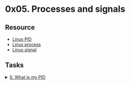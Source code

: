# 0x05. Processes and signals 

## Resource

- [Linux PID](http://www.linfo.org/pid.html)
- [Linux process](https://www.thegeekstuff.com/2012/03/linux-processes-environment/)
- [Linux signal](https://www.thegeekstuff.com/2012/03/linux-signals-fundamentals/)

## Tasks

<details>
<summary><a href="./0-what-is-my-pid">0. What is my PID</a></summary><br>
<a href='https://postimages.org/' target='_blank'><img src='https://i.postimg.cc/NFCmFGcj/image.png' border='0' alt='image'/></a>
</details>
